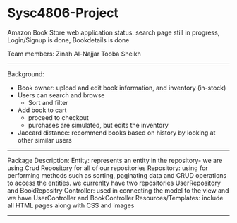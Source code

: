 # Sysc4806-Project
Amazon Book Store web application 
status: search page still in progress, Login/Signup is done, Bookdetails is done

Team members:
Zinah Al-Najjar
Tooba Sheikh 

_____________________________________________________________________________
Background:
 - Book owner: upload and edit book information, and inventory (in-stock)
 - Users can search and browse
  	- Sort and filter
 - Add book to cart
 	- proceed to checkout
   	- purchases are simulated, but edits the inventory
 - Jaccard distance: recommend books based on history by looking at other similar users
 _________________________________________________________________________________
 Package Description:
 Entity: represents an entity in the repository- we are using Crud Repository for all of our repositories 
 Repository: using for performing methods such as sorting, paginating data and CRUD operations to access the entities. we currenlty have two repositories UserRepository and BookRepositry 
 Controller: used in connecting the model to the view and we have UserController and BookController 
Resources/Templates: include all HTML pages along with CSS and images 
______________________________________________________________________________
 
